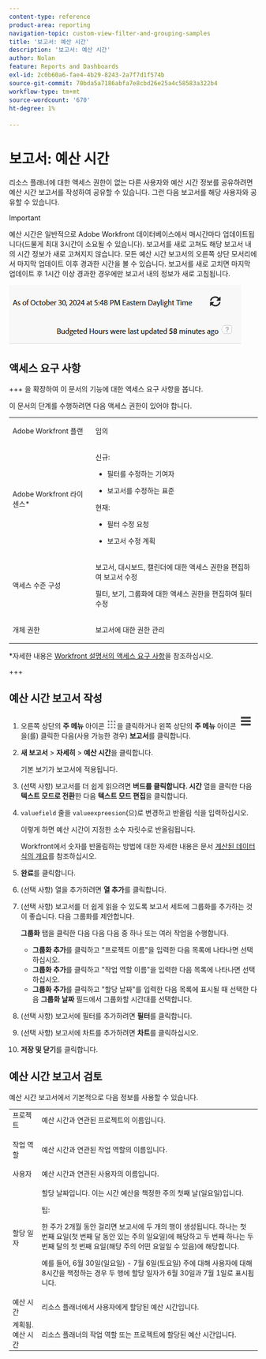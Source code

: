 ```yaml
---
content-type: reference
product-area: reporting
navigation-topic: custom-view-filter-and-grouping-samples
title: '보고서: 예산 시간'
description: '보고서: 예산 시간'
author: Nolan
feature: Reports and Dashboards
exl-id: 2c0b60a6-fae4-4b29-8243-2a7f7d1f574b
source-git-commit: 70bda5a7186abfa7e8cbd26e25a4c58583a322b4
workflow-type: tm+mt
source-wordcount: '670'
ht-degree: 1%

---
```


# 보고서: 예산 시간

<!--Audited: 10/2024-->

<!--
<p data-mc-conditions="QuicksilverOrClassic.Draft mode">(NOTE: From&nbsp;Alina: This is my article, but since it's about building a report, it is in the Reporting section. Please don't remove it -it's linked to Resource Management and it is super important.) </p>
-->

리소스 플래너에 대한 액세스 권한이 없는 다른 사용자와 예산 시간 정보를 공유하려면 예산 시간 보고서를 작성하여 공유할 수 있습니다. 그런 다음 보고서를 해당 사용자와 공유할 수 있습니다.

>[!IMPORTANT]
>
>예산 시간은 일반적으로 Adobe Workfront 데이터베이스에서 매시간마다 업데이트됩니다(드물게 최대 3시간이 소요될 수 있습니다). 보고서를 새로 고쳐도 해당 보고서 내의 시간 정보가 새로 고쳐지지 않습니다. 모든 예산 시간 보고서의 오른쪽 상단 모서리에서 마지막 업데이트 이후 경과한 시간을 볼 수 있습니다. 보고서를 새로 고치면 마지막 업데이트 후 1시간 이상 경과한 경우에만 보고서 내의 정보가 새로 고침됩니다.
>
>![예산 시간 보고서 동기화 경고](assets/budgeted-hour-report-time-sync-warning-350x74.png)

## 액세스 요구 사항

+++ 을 확장하여 이 문서의 기능에 대한 액세스 요구 사항을 봅니다.

이 문서의 단계를 수행하려면 다음 액세스 권한이 있어야 합니다.

<table style="table-layout:auto"> 
 <col> 
 <col> 
 <tbody> 
  <tr> 
   <td role="rowheader">Adobe Workfront 플랜</td> 
   <td> <p>임의</p> </td> 
  </tr> 
  <tr> 
   <td role="rowheader">Adobe Workfront 라이센스*</td> 
   <td> 
    <p>신규:</p>
   <ul><li><p>필터를 수정하는 기여자 </p></li>
   <li><p>보고서를 수정하는 표준</p></li> </ul>

<p>현재:</p>
   <ul><li><p>필터 수정 요청 </p></li>
   <li><p>보고서 수정 계획</p></li> </ul></td> 
  </tr> 
  <tr> 
   <td role="rowheader">액세스 수준 구성</td> 
   <td> <p>보고서, 대시보드, 캘린더에 대한 액세스 권한을 편집하여 보고서 수정</p> <p>필터, 보기, 그룹화에 대한 액세스 권한을 편집하여 필터 수정</p> </td> 
  </tr> 
  <tr> 
   <td role="rowheader">개체 권한</td> 
   <td> <p>보고서에 대한 권한 관리</p>  </td> 
  </tr> 
 </tbody> 
</table>

*자세한 내용은 [Workfront 설명서의 액세스 요구 사항](/help/quicksilver/administration-and-setup/add-users/access-levels-and-object-permissions/access-level-requirements-in-documentation.md)을 참조하십시오.

+++

## 예산 시간 보고서 작성

1. 오른쪽 상단의 **주 메뉴** 아이콘 ![주 메뉴 아이콘](assets/main-menu-icon.png)을 클릭하거나 왼쪽 상단의 **주 메뉴** 아이콘 ![주 메뉴 줄](assets/lines-main-menu.png)을(를) 클릭한 다음(사용 가능한 경우) **보고서**&#x200B;를 클릭합니다.

1. **새 보고서** > **자세히** > **예산 시간**&#x200B;을 클릭합니다.

   기본 보기가 보고서에 적용됩니다.

1. (선택 사항) 보고서를 더 쉽게 읽으려면 **버드를 클릭합니다. 시간** 열을 클릭한 다음 **텍스트 모드로 전환**&#x200B;한 다음 **텍스트 모드 편집**&#x200B;을 클릭합니다.
1. `valuefield` 줄을 `valueexpreesion`(으)로 변경하고 반올림 식을 입력하십시오.

   이렇게 하면 예산 시간이 지정한 소수 자릿수로 반올림됩니다.

   Workfront에서 숫자를 반올림하는 방법에 대한 자세한 내용은 문서 [계산된 데이터 식의 개요](../../../reports-and-dashboards/reports/calc-cstm-data-reports/calculated-data-expressions.md)를 참조하십시오.

1. **완료**&#x200B;를 클릭합니다.
1. (선택 사항) 열을 추가하려면 **열 추가**&#x200B;를 클릭합니다.
1. (선택 사항) 보고서를 더 쉽게 읽을 수 있도록 보고서 세트에 그룹화를 추가하는 것이 좋습니다. 다음 그룹화를 제안합니다.

   **그룹화** 탭을 클릭한 다음 다음 다음 중 하나 또는 여러 작업을 수행합니다.

   * **그룹화 추가**&#x200B;를 클릭하고 &quot;프로젝트 이름&quot;을 입력한 다음 목록에 나타나면 선택하십시오.
   * **그룹화 추가**&#x200B;를 클릭하고 &quot;작업 역할 이름&quot;을 입력한 다음 목록에 나타나면 선택하십시오.
   * **그룹화 추가**&#x200B;를 클릭하고 &quot;할당 날짜&quot;를 입력한 다음 목록에 표시될 때 선택한 다음 **그룹화 날짜** 필드에서 그룹화할 시간대를 선택합니다.

1. (선택 사항) 보고서에 필터를 추가하려면 **필터**&#x200B;를 클릭합니다.
1. (선택 사항) 보고서에 차트를 추가하려면 **차트**&#x200B;를 클릭하십시오.
1. **저장 및 닫기**&#x200B;를 클릭합니다.

## 예산 시간 보고서 검토

예산 시간 보고서에서 기본적으로 다음 정보를 사용할 수 있습니다.

<table style="table-layout:auto"> 
 <col> 
 <col> 
 <tbody> 
  <tr> 
   <td role="rowheader">프로젝트 </td> 
   <td>예산 시간과 연관된 프로젝트의 이름입니다.</td> 
  </tr> 
  <tr> 
   <td role="rowheader"> <p>작업 역할</p> </td> 
   <td>예산 시간과 연관된 작업 역할의 이름입니다. </td> 
  </tr> 
  <tr> 
   <td role="rowheader">사용자</td> 
   <td>예산 시간과 연관된 사용자의 이름입니다.</td> 
  </tr> 
  <tr> 
   <td role="rowheader">할당 일자</td> 
   <td> <p>할당 날짜입니다. 이는 시간 예산을 책정한 주의 첫째 날(일요일)입니다.</p> <p>팁:  <p>한 주가 2개월 동안 걸리면 보고서에 두 개의 행이 생성됩니다. 하나는 첫 번째 요일(첫 번째 달 동안 있는 주의 일요일)에 해당하고 두 번째 하나는 두 번째 달의 첫 번째 요일(해당 주의 어떤 요일일 수 있음)에 해당합니다.</p> <p>예를 들어, 6월 30일(일요일) - 7월 6일(토요일) 주에 대해 사용자에 대해 8시간을 책정하는 경우 두 행에 할당 일자가 6월 30일과 7월 1일로 표시됩니다.</p> </p> </td> 
  </tr> 
  <tr> 
   <td role="rowheader">예산 시간</td> 
   <td>리소스 플래너에서 사용자에게 할당된 예산 시간입니다.</td> 
  </tr> 
  <tr> 
   <td role="rowheader">계획됨. 예산 시간</td> 
   <td>리소스 플래너의 작업 역할 또는 프로젝트에 할당된 예산 시간입니다.</td> 
  </tr> 
 </tbody> 
</table>
